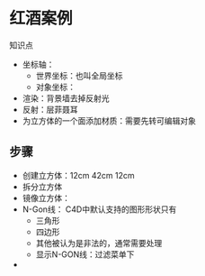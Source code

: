 # 红酒案例

知识点

- 坐标轴：
  - 世界坐标：也叫全局坐标
  - 对象坐标：
- 渲染：背景墙去掉反射光
- 反射：层菲聂耳
- 为立方体的一个面添加材质：需要先转可编辑对象



## 步骤

- 创建立方体：12cm 42cm 12cm
- 拆分立方体
- 镜像立方体：
- N-Gon线： C4D中默认支持的图形形状只有
  - 三角形
  - 四边形
  - 其他被认为是非法的，通常需要处理
  - 显示N-GON线：过滤菜单下
- 